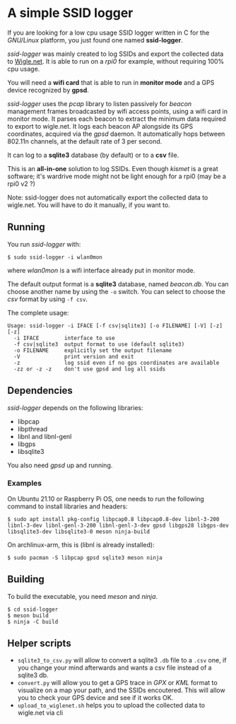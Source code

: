 # A simple SSID logger
If you are looking for a low cpu usage SSID logger written in C for the *GNU/Linux* platform, you just found one named **ssid-logger**.

*ssid-logger* was mainly created to log SSIDs and export the collected data to [Wigle.net](https://wigle.net). It is able to run on a *rpi0* for example, without requiring 100% cpu usage.

You will need a **wifi card** that is able to run in **monitor mode** and a GPS device recognized by **gpsd**.

*ssid-logger* uses the *pcap* library to listen passively for *beacon* management frames broadcasted by wifi access points, using a wifi card in monitor mode. It parses each beacon to extract the minimum data required to export to wigle.net. It logs each beacon AP alongside its GPS coordinates, acquired via the *gpsd* daemon. It automatically hops between 802.11n channels, at the default rate of 3 per second.

It can log to a **sqlite3** database (by default) or to a **csv** file.

This is an **all-in-one** solution to log SSIDs. Even though *kismet* is a great software; it's wardrive mode might not be light enough for a rpi0 (may be a rpi0 v2 ?)

Note: ssid-logger does not automatically export the collected data to wigle.net. You will have to do it manually, if you want to.

## Running
You run *ssid-logger* with:

    $ sudo ssid-logger -i wlan0mon

where *wlan0mon* is a wifi interface already put in monitor mode.

The default output format is a **sqlite3** database, named *beacon.db*. You can choose another name by using the `-o` switch.
You can select to choose the *csv* format by using `-f csv`.

The complete usage:

    Usage: ssid-logger -i IFACE [-f csv|sqlite3] [-o FILENAME] [-V] [-z] [-z]
      -i IFACE        interface to use
      -f csv|sqlite3  output format to use (default sqlite3)
      -o FILENAME     explicitly set the output filename
      -V              print version and exit
      -z              log ssid even if no gps coordinates are available
      -zz or -z -z    don't use gpsd and log all ssids

## Dependencies
*ssid-logger* depends on the following libraries:

  - libpcap
  - libpthread
  - libnl and libnl-genl
  - libgps
  - libsqlite3

You also need *gpsd* up and running.

### Examples
On Ubuntu 21.10 or Raspberry Pi OS, one needs to run the following command to install libraries and headers:

    $ sudo apt install pkg-config libpcap0.8 libpcap0.8-dev libnl-3-200 libnl-3-dev libnl-genl-3-200 libnl-genl-3-dev gpsd libgps28 libgps-dev libsqlite3-dev libsqlite3-0 meson ninja-build

On archlinux-arm, this is (libnl is already installed):

    $ sudo pacman -S libpcap gpsd sqlite3 meson ninja

## Building
To build the executable, you need *meson* and *ninja*.

    $ cd ssid-logger
    $ meson build
    $ ninja -C build

## Helper scripts

  - `sqlite3_to_csv.py` will allow to convert a sqlite3 `.db` file to a `.csv` one, if you change your mind afterwards and wants a csv file instead of a sqlite3 db.
  - `convert.py` will allow you to get a GPS trace in *GPX* or *KML* format to visualize on a map your path, and the SSIDs encoutered. This will allow you to check your GPS device and see if it works OK.
  - `upload_to_wiglenet.sh` helps you to upload the collected data to wigle.net via cli
